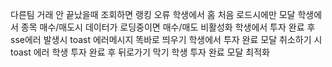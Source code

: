 
다른팀 거래 안 끝났을때 조회하면 랭킹 오류
학생에서 홈 처음 로드시에만 모달
학생에서 종목 매수/매도시 데이터가 로딩중이면 매수/매도 비활성화
학생에서 투자 완료 후 sse에러 발생시 toast 에러메시지 똑바로 띄우기
학생에서 투자 완료 모달 취소하기 시 toast 에러
학생 투자 완료 후 뒤로가기 막기
학생 투자 완료 모달 최적화